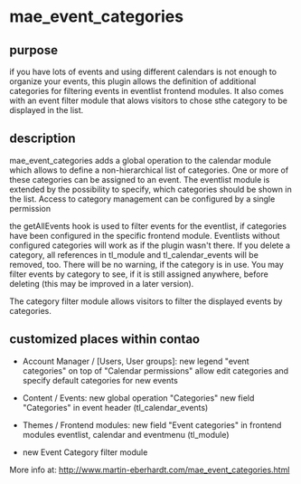 mae_event_categories
====================

purpose
-------
if you have lots of events and using different calendars is not enough to organize your events, this plugin allows the definition of additional categories for filtering events in eventlist frontend modules.
It also comes with an event filter module that alows visitors to chose sthe category to be displayed in the list.



description
-----------
mae_event_categories adds a global operation to the calendar module which allows to define a non-hierarchical list of categories.
One or more of these categories can be assigned to an event.
The eventlist module is extended by the possibility to specify, which categories should be shown in the list.
Access to category management can be configured by a single permission

the getAllEvents hook is used to filter events for the eventlist, if categories have been configured in the specific frontend module.
Eventlists without configured categories will work as if the plugin wasn't there.
If you delete a category, all references in tl_module and tl_calendar_events will be removed, too. There will be no warning, if the category is in use.
You may filter events by category to see, if it is still assigned anywhere, before deleting (this may be improved in a later version).

The category filter module allows visitors to filter the displayed events by categories.



customized places within contao
-------------------------------
- Account Manager / [Users, User groups]:
  new legend "event categories" on top of "Calendar permissions"
  allow edit categories and specify default categories for new events

- Content / Events:
  new global operation "Categories"
  new field "Categories" in event header (tl_calendar_events)

- Themes / Frontend modules:
  new field "Event categories" in frontend modules eventlist, calendar and eventmenu (tl_module)

- new Event Category filter module

More info at:
http://www.martin-eberhardt.com/mae_event_categories.html
